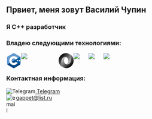 ## Првиет, меня зовут Василий Чупин

### Я С++ разработчик


### Владею следующими технологиями:

<img src="https://raw.githubusercontent.com/github/explore/80688e429a7d4ef2fca1e82350fe8e3517d3494d/topics/cpp/cpp.png" width="40" align="left"/>
<img src="https://cmake.org/wp-content/uploads/2019/05/Cmake-logo-header.png" width="100" hight="300" align="left"/>
<img src="https://raw.githubusercontent.com/github/explore/80688e429a7d4ef2fca1e82350fe8e3517d3494d/topics/json/json.png" width="40" align="left"/>
<img src="https://plugins.jetbrains.com/files/16422/133724/icon/pluginIcon.svg" width="40" align="left"/>
<img src="https://upload.wikimedia.org/wikipedia/commons/thumb/5/59/Visual_Studio_Icon_2019.svg/80px-Visual_Studio_Icon_2019.svg.png" width="40" align="left"/>
<img src="https://upload.wikimedia.org/wikipedia/commons/thumb/d/d0/Eclipse-Luna-Logo.svg/220px-Eclipse-Luna-Logo.svg.png" width="100" hight="300" align="left"/>
<br/>
<br/>


### Контактная информация:

<img  alt="Telegram" width="26px" src="https://upload.wikimedia.org/wikipedia/commons/thumb/8/83/Telegram_2019_Logo.svg/80px-Telegram_2019_Logo.svg.png"/>[ Telegram](telegram)
<br/>
<img align="left" alt="email" width="26px"  src="https://image.flaticon.com/icons/png/512/2089/2089181.png"/>gappet@list.ru



[telegram]: https://t.me/gappet
[yandex_email]: tchupin.vasilij@yandex.ru









<!--
**Gappet/Gappet** is a ✨ _special_ ✨ repository because its `README.md` (this file) appears on your GitHub profile.

Here are some ideas to get you started:

- 🔭 I’m currently working on ...
- 🌱 I’m currently learning ...
- 👯 I’m looking to collaborate on ...
- 🤔 I’m looking for help with ...
- 💬 Ask me about ...
- 📫 How to reach me: ...
- 😄 Pronouns: ...
- ⚡ Fun fact: ...
-->
